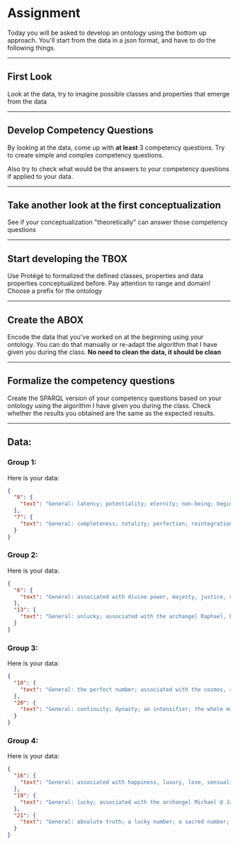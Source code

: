 # Assignment

Today you will be asked to develop an ontology using the bottom up approach. You'll start from the data in a json format, and have to do the following things.


***

## First Look

Look at the data, try to imagine possible classes and properties that emerge from the data

***

## Develop Competency Questions

By looking at the data, come up with **at least** 3 competency questions. Try to create simple and complex competency questions.

Also try to check what would be the answers to your competency questions if applied to your data.

***

## Take another look at the first conceptualization

See if your conceptualization "theoretically" can answer those competency questions

***

## Start developing the TBOX

Use Protégé to formalized the defined classes, properties and data properties conceptualized before. Pay attention to range and domain! Choose a prefix for the ontology

***

## Create the ABOX

Encode the data that you've worked on at the beginning using your ontology. You can do that manually or re-adapt the algorithm that I have given you during the class. 
**No need to clean the data, it should be clean**

***

## Formalize the competency questions

Create the SPARQL version of your competency questions based on your ontology using the algorithm I have given you during the class. Check whether the results you obtained are the same as the expected results.

***

## Data:

### Group 1:

Here is your data:

```json
{
  "0": {
    "text": "General: latency; potentiality; eternity; non-being; beginning; nothingness; failure; associated with the the infinite, eternity, unity, ether, the archangel Lumiel @ Buddhist: the Void; non-being @ Islamic: divine essence @ Kabalistic: boundlessness; limitless light @ Mesopotamian: associated with totality, the universe @ Pythagorean: the perfect form; the Monad @ Taoist: the Void; non-being @ tarot: the Fool"
  },
  "7": {
    "text": "General: completeness; totality; perfection; reintegration; conflict; pain; the moon @ alchemic: the seven metalsinvolved in the Work @ Assyrian: specialization -> pine with seven branches and seven buds: Tree of Life; completeness @ astrologic: rays of the sun @ tarot: the Chariot"
  }
}
```

### Group 2:

Here is your data:

```json
{
  "6": {
    "text": "General: associated with divine power, majesty, justice, creation, perfection, balance, material comfort, education, marriage, institutions, harmony, responsibility, beauty, art, time, happiness, health, luck, evolution @ Kabalistic: experiment; creation; beauty @ Mayan: an unlucky number; associated with death @ Occidental: winning number in dice @ Pythagorean: chance; @ tarot: the Lovers"
  },
  "13": {
    "text": "General: unlucky; associated with the archangel Raphael, betrayal, faithlessness, misfortune, death, birth, purification @ Aztecan: time; the days in a week; associated with divination, the skies @ Christian: Judas Iscariot; the 13 Tenebrae, people at the Last Supper @ Kabalistic: associated with snakes, dragons, murderers, Satan @ tarot: Death"
  }
}


```

### Group 3:

Here is your data:

```json
{
  "10": {
    "text": "General: the perfect number; associated with the cosmos, return to unity, balance, completeness, kingship, infinite power, perfection, finality, androgyny, marriage, spiritual achievement, order, involution and evolution, the archangel Lumiel @ Buddhist: the ten moral duties of the code of Manou • Babylonian associated with Marduk @ tarot: Wheel of Fortune"
  },
  "20": {
    "text": "General: continuity; dynasty; an intensifier; the whole man; an indefinite number; shares the general symbolism of 10 @ Kabalistic : physical strength @ Mayan: associated with the sun god; days of a month in the religious calendar; the base of their number system; Primal Oneness @ tarot : Judgment"
  }
}
```

### Group 4:

Here is your data:

```json
{
  "16": {
    "text": "General: associated with happiness, luxury, love, sensuality, fertility, increase, the archangel Samael, Lucifer @ Buddhist: the 16 Arhats @ Hindu: the 16 petals of the Visuddha chakra @ Jainism: the 16 goddesses @ tarot: House of God"
  },
  "19": {
    "text": "General: lucky; associated with the archangel Michael @ Japanese: misfortune @ tarot: Sun"
  },
  "21": {
    "text": "General: absolute truth; a lucky number; a sacred number; traditional age of majority; associated with the archangel Cassiel, excellence, harmony of creation @ Christian: union of the Trinity @ Italian: letters in the alphabet @ Jewish: perfection • tarot World"
  }
}
```